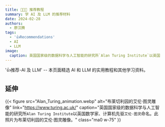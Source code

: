 ```yaml
---
title: 👩🏼‍🏫 推荐教程
summary: 学 AI 及 LLM 的推荐材料
date: 2024-02-28
authors:
  - 廖汉腾
tags:
  - '👍Recommendations'
  - AI
  - LLM
image:
  caption: 英国国家级的数据科学与人工智能的研究所`Alan Turing Institute`以英国数学家、计算机先驱`艾伦·图灵`命名。
---
```

'👍推荐-AI 及 LLM' -- 本页面精选 AI 和 LLM 的实用教程和其他学习资料。

<!--more-->


## 延伸

{{< figure
  src="Alan_Turing_animation.webp"
  alt="布莱切利园的艾伦·图灵雕像"
  link="https://www.turing.ac.uk/"
  caption="英国国家级的数据科学与人工智能的研究所`Alan Turing Institute`以英国数学家、计算机先驱`艾伦·图灵`命名。此照片为布莱切利园的艾伦·图灵雕像。"
  class="ma0 w-75"
}}
